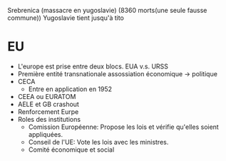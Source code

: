 Srebrenica (massacre en yugoslavie) (8360 morts(une seule fausse commune)) 
Yugoslavie tient jusqu'à tito

# EU

- L'europe est prise entre deux blocs. EUA v.s. URSS
- Première entité transnationale assossiation économique -> politique
- CECA
  - Entre en application en 1952
- CEEA ou EURATOM
- AELE et GB crashout
- Renforcement Eurpe
- Roles des institutions
  - Comission Européenne: Propose les lois et vérifie qu'elles soient appliquées.
  - Conseil de l'UE: Vote les lois avec les ministres.
  - Comité économique et social